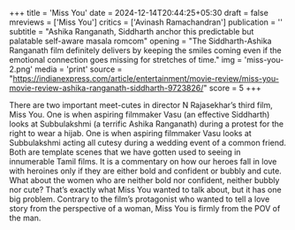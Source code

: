 +++
title = 'Miss You'
date = 2024-12-14T20:44:25+05:30
draft = false
mreviews = ['Miss You']
critics = ['Avinash Ramachandran']
publication = ''
subtitle = "Ashika Ranganath, Siddharth anchor this predictable but palatable self-aware masala romcom"
opening = "The Siddharth-Ashika Ranganath film definitely delivers by keeping the smiles coming even if the emotional connection goes missing for stretches of time."
img = 'miss-you-2.png'
media = 'print'
source = "https://indianexpress.com/article/entertainment/movie-review/miss-you-movie-review-ashika-ranganath-siddharth-9723826/"
score = 5
+++

There are two important meet-cutes in director N Rajasekhar’s third film, Miss You. One is when aspiring filmmaker Vasu (an effective Siddharth) looks at Subbulakshmi (a terrific Ashika Ranganath) during a protest for the right to wear a hijab. One is when aspiring filmmaker Vasu looks at Subbulakshmi acting all cutesy during a wedding event of a common friend. Both are template scenes that we have gotten used to seeing in innumerable Tamil films. It is a commentary on how our heroes fall in love with heroines only if they are either bold and confident or bubbly and cute. What about the women who are neither bold nor confident, neither bubbly nor cute? That’s exactly what Miss You wanted to talk about, but it has one big problem. Contrary to the film’s protagonist who wanted to tell a love story from the perspective of a woman, Miss You is firmly from the POV of the man.
